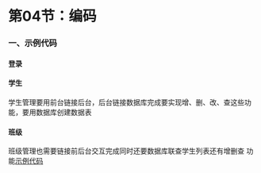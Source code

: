 # 第04节：编码

### 一、示例代码
#### 登录

#### 学生

学生管理要用前台链接后台，后台链接数据库完成要实现增、删、改、查这些功能，要用数据库创建数据表
#### 班级
班级管理也需要链接前后台交互完成同时还要数据库联查学生列表还有增删查
功能[示例代码](https://github.com/xiaozhoulee/xiaozhou-examples/tree/master/11-%E9%A1%B9%E7%9B%AE%E5%AE%9E%E8%B7%B5)